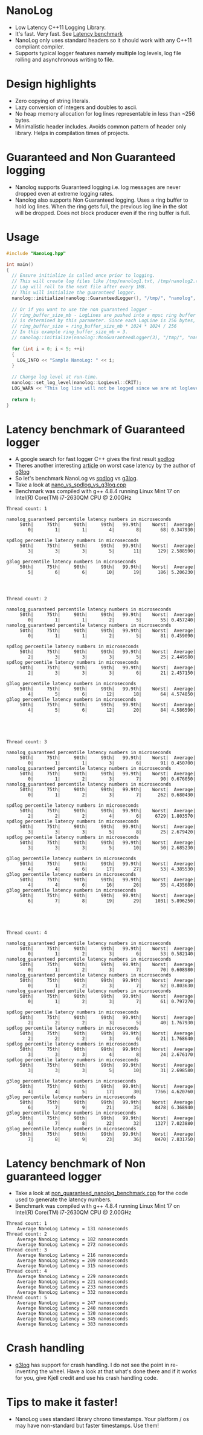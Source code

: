 # NanoLog
* Low Latency C++11 Logging Library. 
* It's fast. Very fast. See [Latency benchmark](#latency-benchmark-of-guaranteed-logger)
* NanoLog only uses standard headers so it should work with any C++11 compliant compiler.
* Supports typical logger features namely multiple log levels, log file rolling and asynchronous writing to file.

# Design highlights
* Zero copying of string literals.
* Lazy conversion of integers and doubles to ascii. 
* No heap memory allocation for log lines representable in less than ~256 bytes.
* Minimalistic header includes. Avoids common pattern of header only library. Helps in compilation times of projects.

# Guaranteed and Non Guaranteed logging
* Nanolog supports Guaranteed logging i.e. log messages are never dropped even at extreme logging rates.
* Nanolog also supports Non Guaranteed logging. Uses a ring buffer to hold log lines. When the ring gets full, the previous log line in the slot will be dropped. Does not block producer even if the ring buffer is full.

# Usage
```c++
#include "NanoLog.hpp"

int main()
{
  // Ensure initialize is called once prior to logging.
  // This will create log files like /tmp/nanolog1.txt, /tmp/nanolog2.txt etc.
  // Log will roll to the next file after every 1MB.
  // This will initialize the guaranteed logger.
  nanolog::initialize(nanolog::GuaranteedLogger(), "/tmp/", "nanolog", 1);
  
  // Or if you want to use the non guaranteed logger -
  // ring_buffer_size_mb - LogLines are pushed into a mpsc ring buffer whose size
  // is determined by this parameter. Since each LogLine is 256 bytes,
  // ring_buffer_size = ring_buffer_size_mb * 1024 * 1024 / 256
  // In this example ring_buffer_size_mb = 3.
  // nanolog::initialize(nanolog::NonGuaranteedLogger(3), "/tmp/", "nanolog", 1);
  
  for (int i = 0; i < 5; ++i)
  {
    LOG_INFO << "Sample NanoLog: " << i;
  }
  
  // Change log level at run-time.
  nanolog::set_log_level(nanolog::LogLevel::CRIT);
  LOG_WARN << "This log line will not be logged since we are at loglevel = CRIT";
  
  return 0;
}
```
# Latency benchmark of Guaranteed logger
* A google search for fast logger C++ gives the first result [spdlog](https://github.com/gabime/spdlog)
* Theres another interesting [article](https://kjellkod.wordpress.com/2015/06/30/the-worlds-fastest-logger-vs-g3log/) on worst case latency by the author of [g3log](https://github.com/KjellKod/g3log)
* So let's benchmark NanoLog vs [spdlog](https://github.com/gabime/spdlog) vs [g3log](https://github.com/KjellKod/g3log).
* Take a look at [nano_vs_spdlog_vs_g3log.cpp](https://github.com/Iyengar111/NanoLog/blob/master/nano_vs_spdlog_vs_g3log.cpp)
* Benchmark was compiled with g++ 4.8.4 running Linux Mint 17 on Intel(R) Core(TM) i7-2630QM CPU @ 2.00GHz
```
Thread count: 1

nanolog_guaranteed percentile latency numbers in microseconds
     50th|     75th|     90th|     99th|   99.9th|    Worst|  Average|
        0|        1|        1|        4|        8|       68| 0.347930|

spdlog percentile latency numbers in microseconds
     50th|     75th|     90th|     99th|   99.9th|    Worst|  Average|
        3|        3|        3|        5|       11|      129| 2.588590|

g3log percentile latency numbers in microseconds
     50th|     75th|     90th|     99th|   99.9th|    Worst|  Average|
        5|        6|        6|       10|       19|      186| 5.206230|




Thread count: 2

nanolog_guaranteed percentile latency numbers in microseconds
     50th|     75th|     90th|     99th|   99.9th|    Worst|  Average|
        0|        1|        1|        2|        5|       55| 0.457240|
nanolog_guaranteed percentile latency numbers in microseconds
     50th|     75th|     90th|     99th|   99.9th|    Worst|  Average|
        0|        1|        1|        2|        5|       81| 0.459090|

spdlog percentile latency numbers in microseconds
     50th|     75th|     90th|     99th|   99.9th|    Worst|  Average|
        2|        3|        3|        3|        5|       25| 2.449580|
spdlog percentile latency numbers in microseconds
     50th|     75th|     90th|     99th|   99.9th|    Worst|  Average|
        2|        3|        3|        3|        6|       21| 2.457150|

g3log percentile latency numbers in microseconds
     50th|     75th|     90th|     99th|   99.9th|    Worst|  Average|
        4|        5|        6|       12|       18|       64| 4.574850|
g3log percentile latency numbers in microseconds
     50th|     75th|     90th|     99th|   99.9th|    Worst|  Average|
        4|        5|        6|       12|       20|       84| 4.586590|





Thread count: 3

nanolog_guaranteed percentile latency numbers in microseconds
     50th|     75th|     90th|     99th|   99.9th|    Worst|  Average|
        0|        1|        1|        3|        6|       91| 0.450700|
nanolog_guaranteed percentile latency numbers in microseconds
     50th|     75th|     90th|     99th|   99.9th|    Worst|  Average|
        0|        1|        2|        3|        7|       90| 0.676050|
nanolog_guaranteed percentile latency numbers in microseconds
     50th|     75th|     90th|     99th|   99.9th|    Worst|  Average|
        0|        1|        2|        3|        7|      262| 0.680430|

spdlog percentile latency numbers in microseconds
     50th|     75th|     90th|     99th|   99.9th|    Worst|  Average|
        2|        2|        2|        4|        6|     6729| 1.803570|
spdlog percentile latency numbers in microseconds
     50th|     75th|     90th|     99th|   99.9th|    Worst|  Average|
        3|        3|        3|        5|        8|       25| 2.679420|
spdlog percentile latency numbers in microseconds
     50th|     75th|     90th|     99th|   99.9th|    Worst|  Average|
        3|        3|        3|        5|       10|       50| 2.685230|

g3log percentile latency numbers in microseconds
     50th|     75th|     90th|     99th|   99.9th|    Worst|  Average|
        4|        4|        6|       17|       27|       53| 4.385530|
g3log percentile latency numbers in microseconds
     50th|     75th|     90th|     99th|   99.9th|    Worst|  Average|
        4|        4|        6|       16|       26|       55| 4.435680|
g3log percentile latency numbers in microseconds
     50th|     75th|     90th|     99th|   99.9th|    Worst|  Average|
        6|        7|        8|       19|       29|     1031| 5.896250|





Thread count: 4

nanolog_guaranteed percentile latency numbers in microseconds
     50th|     75th|     90th|     99th|   99.9th|    Worst|  Average|
        0|        1|        2|        3|        6|       53| 0.582140|
nanolog_guaranteed percentile latency numbers in microseconds
     50th|     75th|     90th|     99th|   99.9th|    Worst|  Average|
        0|        1|        2|        3|        7|       70| 0.608980|
nanolog_guaranteed percentile latency numbers in microseconds
     50th|     75th|     90th|     99th|   99.9th|    Worst|  Average|
        0|        1|        2|        3|        7|       62| 0.803630|
nanolog_guaranteed percentile latency numbers in microseconds
     50th|     75th|     90th|     99th|   99.9th|    Worst|  Average|
        0|        1|        2|        3|        7|       61| 0.797270|

spdlog percentile latency numbers in microseconds
     50th|     75th|     90th|     99th|   99.9th|    Worst|  Average|
        2|        2|        2|        3|        5|       40| 1.767930|
spdlog percentile latency numbers in microseconds
     50th|     75th|     90th|     99th|   99.9th|    Worst|  Average|
        2|        2|        2|        3|        6|       21| 1.768640|
spdlog percentile latency numbers in microseconds
     50th|     75th|     90th|     99th|   99.9th|    Worst|  Average|
        3|        3|        3|        4|        8|       24| 2.676170|
spdlog percentile latency numbers in microseconds
     50th|     75th|     90th|     99th|   99.9th|    Worst|  Average|
        3|        3|        3|        5|       10|       31| 2.698580|

g3log percentile latency numbers in microseconds
     50th|     75th|     90th|     99th|   99.9th|    Worst|  Average|
        4|        4|        5|       17|       30|     7766| 4.620760|
g3log percentile latency numbers in microseconds
     50th|     75th|     90th|     99th|   99.9th|    Worst|  Average|
        6|        7|        9|       21|       35|     8478| 6.368940|
g3log percentile latency numbers in microseconds
     50th|     75th|     90th|     99th|   99.9th|    Worst|  Average|
        6|        7|        8|       22|       32|     1327| 7.023880|
g3log percentile latency numbers in microseconds
     50th|     75th|     90th|     99th|   99.9th|    Worst|  Average|
        7|        8|        9|       23|       36|     8470| 7.831750|

```

# Latency benchmark of Non guaranteed logger
* Take a look at [non_guaranteed_nanolog_benchmark.cpp](https://github.com/Iyengar111/NanoLog/blob/master/non_guaranteed_nanolog_benchmark.cpp) for the code used to generate the latency numbers.
* Benchmark was compiled with g++ 4.8.4 running Linux Mint 17 on Intel(R) Core(TM) i7-2630QM CPU @ 2.00GHz
```
Thread count: 1
	Average NanoLog Latency = 131 nanoseconds
Thread count: 2
	Average NanoLog Latency = 182 nanoseconds
	Average NanoLog Latency = 272 nanoseconds
Thread count: 3
	Average NanoLog Latency = 216 nanoseconds
	Average NanoLog Latency = 209 nanoseconds
	Average NanoLog Latency = 315 nanoseconds
Thread count: 4
	Average NanoLog Latency = 229 nanoseconds
	Average NanoLog Latency = 221 nanoseconds
	Average NanoLog Latency = 233 nanoseconds
	Average NanoLog Latency = 332 nanoseconds
Thread count: 5
	Average NanoLog Latency = 247 nanoseconds
	Average NanoLog Latency = 240 nanoseconds
	Average NanoLog Latency = 320 nanoseconds
	Average NanoLog Latency = 345 nanoseconds
	Average NanoLog Latency = 383 nanoseconds
```
# Crash handling
* [g3log](https://github.com/KjellKod/g3log) has support for crash handling. I do not see the point in re-inventing the wheel. Have a look at that what's done there and if it works for you, give Kjell credit and use his crash handling code.

# Tips to make it faster!
* NanoLog uses standard library chrono timestamps. Your platform / os may have non-standard but faster timestamps. Use them!
